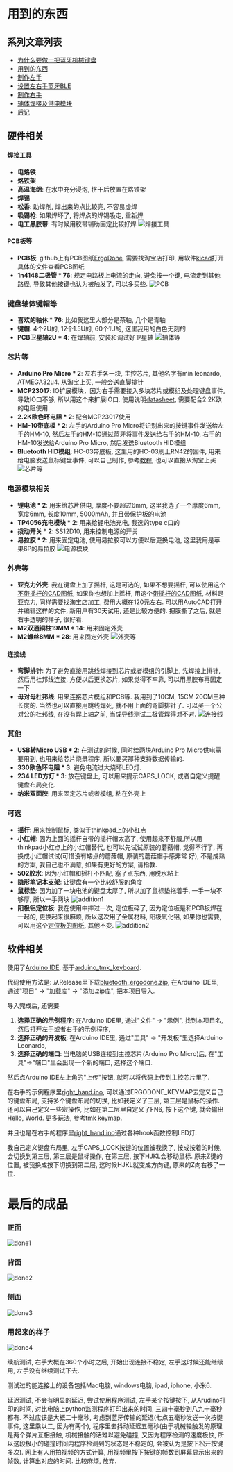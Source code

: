 # 用到的东西

## 系列文章列表
* [为什么要做一把蓝牙机械键盘](./chapter1_cn.md)
* [用到的东西](./chapter2_cn.md)
* [制作左手](./chapter3_cn.md)
* [设置左右手蓝牙BLE](./chapter4_cn.md)
* [制作右手](./chapter5_cn.md)
* [轴体焊接及供电模块](./chapter6_cn.md)
* [后记](./chapter_tips_cn.md)

## 硬件相关
#### 焊接工具
* **电烙铁**
* **烙铁架**
* **高温海绵**: 在水中充分浸泡, 挤干后放置在烙铁架
* **焊锡**
* **松香**: 助焊剂, 焊出来的点比较亮, 不容易虚焊
* **吸锡枪**: 如果焊坏了, 将焊点的焊锡吸走, 重新焊
* **电工黑胶带**: 有时候用胶带辅助固定比较好焊
![焊接工具](./pic/tools.jpg)

#### PCB板等
* **PCB板**: github上有PCB图纸[ErgoDone](https://github.com/ktec-hq/ErgoDone), 需要找淘宝店打印, 用软件[kicad](https://kicad.org/)打开具体的文件查看PCB图纸
* **1n4148二极管 * 76**: 规定电路板上电流的走向, 避免按一个键, 电流走到其他路径, 导致其他按键也认为被触发了, 可以多买些.
![PCB](./pic/pcb.jpg)

### 键盘轴体键帽等
* **喜欢的轴休 * 76**: 比如我这里大部分是茶轴, 几个是青轴
* **键帽**: 4个2U的, 12个1.5U的, 60个1U的, 这里我用的白色无刻的
* **PCB卫星轴2U * 4**: 在焊轴前, 安装和调试好卫星轴
![轴体等](./pic/buttons.jpg)


### 芯片等
* **Arduino Pro Micro * 2**: 左右手各一块, 主控芯片, 其他名字有min leonardo, ATMEGA32u4. 从淘宝上买, 一般会送直脚排针
* **MCP23017**: IO扩展模块，因为右手需要接入多块芯片或模组及处理键盘事件, 导致IO口不够, 所以用这个来扩展IO口. 使用说明[datasheet](https://pdf1.alldatasheetcn.com/datasheet-pdf/download/195324/MICROCHIP/MCP23017.html), 需要配合2.2K欧的电阻使用.
* **2.2K欧色环电阻 * 2**: 配合MCP23017使用
* **HM-10带底板 * 2**: 左手的Arduino Pro Micro将识别出来的按键事件发送给左手的HM-10, 然后左手的HM-10通过蓝牙将事件发送给右手的HM-10, 右手的HM-10发送给Arduino Pro Micro, 然后发送Bluetooth HID模组
* **Bluetooth HID模组**: HC-03带底板, 这里用的HC-03刷上RN42的固件, 用来给电脑发送鼠标键盘事件, 可以自己制作, 参考[教程](https://mitxela.com/projects/bluetooth_hid_gamepad), 也可以直接从淘宝上买
![芯片等](./pic/chips.jpg)

### 电源模块相关
* **锂电池 * 2**: 用来给芯片供电, 厚度不要超过6mm, 这里我选了一个厚度6mm, 宽度6mm, 长度10mm, 5000mAh, 并且带保护板的电池
* **TP4056充电模块 * 2**: 用来给锂电池充电, 我选的type c口的
* **拨动开关 * 2**: SS12D10, 用来控制电源的开关
* **易拉胶 * 2**: 用来固定电池, 使用易拉胶可以方便以后更换电池, 这里我用是苹果6P的易拉胶
![电源模块](./pic/battery.jpg)

### 外壳等
* **亚克力外壳**: 我在键盘上加了摇杆, 这是可选的, 如果不想要摇杆, 可以使用这个[不带摇杆的CAD图纸](./cad/Bluetooth_Ergodone_without_joystick.dwg),  如果你也想加上摇杆, 用这个[带摇杆的CAD图纸](./cad/Bluetooth_ErgoDone_with_joystick.dwg), 材料是亚克力, 同样需要找淘宝店加工, 费用大概在120元左右. 可以用AutoCAD打开并编辑这样的文件, 新用户有30天试用, 还是比较方便的. 把膜撕了之后, 就是右手透明的样子, 很好看.
* **M2双通铜柱19MM * 14**: 用来固定外壳
* **M2螺丝8MM * 28**: 用来固定外壳
![外壳等](./pic/keyboard_shell.jpg)

####  连接线
* **弯脚排针**: 为了避免直接用跳线焊接到芯片或者模组的引脚上, 先焊接上排针, 然后用杜邦线连接, 方便以后更换芯片, 如果觉得不牢靠, 可以用黑胶布再固定一下
* **母对母杜邦线**: 用来连接芯片模组和PCB等. 我用到了10CM, 15CM 20CM三种长度的. 当然也可以直接用跳线焊死, 就不用上面的弯脚排针了. 可以买一个公对公的杜邦线, 在没有焊上轴之前, 当成导线测试二极管焊得对不对.
![连接线](./pic/strings.jpg)

### 其他
* **USB转Micro USB * 2**: 在测试的时候, 同时给两块Arduino Pro Micro供电需要用到, 也用来给芯片烧录程序, 所以要买那种支持数据传输的.
* **330欧色环电阻 * 3**: 避免电流过大烧坏LED灯.
* **234 LED方灯 * 3**: 放在键盘上, 可以用来提示CAPS_LOCK, 或者自定义提醒键盘布局变化.
* **纳米双面胶**: 用来固定芯片或者模组, 粘在外壳上

### 可选
* **摇杆**: 用来控制鼠标, 类似于thinkpad上的小红点
* **小红帽**: 因为上面的摇杆自带的摇杆帽太高了, 使用起来不舒服,所以用thinkpad小红点上的小红帽替代, 也可以先试试原装的蘑菇帽, 觉得不行了, 再换成小红帽试试(可惜没有矮点的蘑菇帽, 原装的蘑菇帽手感非常 好), 不是成熟的方案, 我自己也不满意, 如果有更好的方案, 请指教.
* **502胶水**: 因为小红帽和摇杆不匹配, 塞了点东西, 用脱水粘上
* **隐形笔记本支架**: 让键盘有一个比较舒服的角度
* **鼠标垫**: 因为加了一块电池的键盘太厚了, 所以加了鼠标垫拖着手, 一手一块不够厚, 所以一手两块
![addition1](./pic/addition1.jpg)
* **阳极铝定位板**: 我在使用中摔过一次, 定位板碎了, 因为定位板是和PCB板焊在一起的, 更换起来很麻烦,  所以这次用了金属材料, 阳极氧化铝, 如果你也需要, 可以用这个[定位板的图纸](./cad/positioning_plate.dwg), 其他不变.
![addition2](./pic/addition2.jpg)


## 软件相关
使用了[Arduino IDE](https://www.arduino.cc/en/software), 基于[arduino_tmk_keyboard](https://github.com/bgould/arduino_tmk_keyboard).

代码使用方法是: 从Release里下载[bluetooth_ergodone.zip](https://github.com/shiqi-614/bluetooth_ergodone/releases/download/1.0/bluetooth_ergodone.zip), 在Arduino IDE里, 通过"项目" -> "加载库" -> "添加.zip库", 把本项目导入.

导入完成后, 还需要
1. **选择正确的示例程序**: 在Arduino IDE里, 通过"文件" -> "示例", 找到本项目名, 然后打开左手或者右手的示例程序,
2. **选择正确的开发板**: 在Arduino IDE里, 通过"工具" -> "开发板"里选择Arduino Leonardo,
3. **选择正确的端口**: 当电脑的USB连接到主控芯片(Arduino Pro Micro)后, 在"工具"->"端口"里会出现一个新的端口, 选择这个端口.

然后点Arduino IDE左上角的"上传"按钮, 就可以将代码上传到主控芯片里了.

在右手的示例程序里[right_hand.ino](https://github.com/shiqi-614/bluetooth_ergodone/blob/master/examples/right_hand/right_hand.ino), 可以通过ERGODONE_KEYMAP去定义自己的键盘布局, 支持多个键盘布局的切换, 比如我定义了三层, 第三层是鼠标的操作. 还可以自己定义一些宏操作, 比如在第二层里自定义了FN6, 按下这个键, 就会输出Hello, World. 更多玩法, 参考[tmk keymap](https://github.com/tmk/tmk_keyboard/blob/master/tmk_core/doc/keymap.md).

并且也是在右手的程序里[right_hand.ino](https://github.com/shiqi-614/bluetooth_ergodone/blob/master/examples/right_hand/right_hand.ino)通过各种hook函数控制LED灯.

我自己定义键盘布局里, 左手CAPS_LOCK按键的位置被我换了, 按成按着的时候, 会切换到第三层, 第三层是鼠标操作, 在第三层, 按下HJKL会移动鼠标. 原来Z键的位置, 被我换成按下切换到第二层, 这时候HJKL就变成方向键, 原来的Z向右移了一位.


# 最后的成品
### 正面
![done1](./pic/done1.jpg)

### 背面
![done2](./pic/done2.jpg)

### 侧面
![done3](./pic/done3.jpg)

### 用起来的样子 
![done4](./pic/done4.jpg)


续航测试, 右手大概在360个小时之后, 开始出现连接不稳定, 左手这时候还能继续用, 左手没有继续测试下去.

测试过的能连接上的设备包括Mac电脑, windows电脑, ipad, iphone, 小米6.

延迟测试, 不会有明显的延迟, 尝试使用程序测试, 左手某个按键按下, 从Arudino打印的时间, 对比电脑上python监测程序打印出来的时间, 三四十毫秒到八九十毫秒都有. 不过应该是大概二十毫秒, 考虑到蓝牙传输的延迟(七点五毫秒发送一次按键事件, 这里乘以二, 因为有两个), 程序里去抖动延迟五毫秒(由于机械轴触发的原理是两个弹片互相接触, 机械接触的话难以避免碰撞, 又因为程序检测的速度极快, 所以这段极小的碰撞时间内程序检测到的状态是不稳定的, 会被认为是按下松开按键多次). 网上有人用拍视频的方式计算, 用视频里按下按键的帧数到屏幕显示出来的帧数, 计算出对应的时间. 比较麻烦, 放弃.
